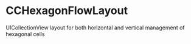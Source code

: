 CCHexagonFlowLayout
===================

UICollectionView layout for both horizontal and vertical management of hexagonal cells
